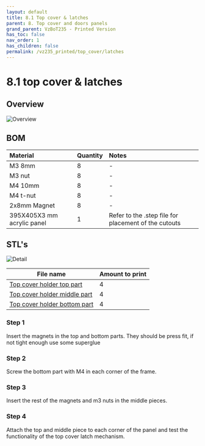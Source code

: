 ```yaml
---
layout: default
title: 8.1 Top cover & latches
parent: 8. Top cover and doors panels
grand_parent: VzBoT235 - Printed Version 
has_toc: false
nav_order: 1
has_children: false
permalink: /vz235_printed/top_cover/latches
---
```


# 8.1 top cover & latches

## Overview
![Overview](/assets/images/manual/vz235_printed/top_cover/top_cover_overview.png)
<br/>

## BOM

| Material        | Quantity          | Notes |
|:-------------|:------------------|:------|
| M3 8mm           | 8 | - |
| M3 nut | 8 | - |
| M4 10mm | 8 | - |
| M4 t-nut | 8 | - |
| 2x8mm Magnet | 8 | - |
| 395X405X3 mm acrylic panel | 1 | Refer to the .step file for placement of the cutouts |

## STL's
![Detail](/assets/images/manual/vz235_printed/top_cover/top_cover_detail.png)
<br/>

| File name | Amount to print |
|-----------|-----------------|
| <a href="https://github.com/VzBoT3D/VzBoT-Vz235/blob/main/Assemblies%20%26%20STL/Frame/Frame%20brace.stl" target="_blank">Top cover holder top part</a> | 4 |
| <a href="https://github.com/VzBoT3D/VzBoT-Vz235/blob/main/Assemblies%20%26%20STL/Frame/Frame%20brace.stl" target="_blank">Top cover holder middle part</a> | 4 |
| <a href="https://github.com/VzBoT3D/VzBoT-Vz235/blob/main/Assemblies%20%26%20STL/Frame/Frame%20brace.stl" target="_blank">Top cover holder bottom part</a> | 4 |

### Step 1
Insert the magnets in the top and bottom parts. They should be press fit, if not tight enough use some superglue

### Step 2
Screw the bottom part with M4 in each corner of the frame.

### Step 3
Insert the rest of the magnets and m3 nuts in the middle pieces.

### Step 4
Attach the top and middle piece to each corner of the panel and test the functionality of the top cover latch mechanism.